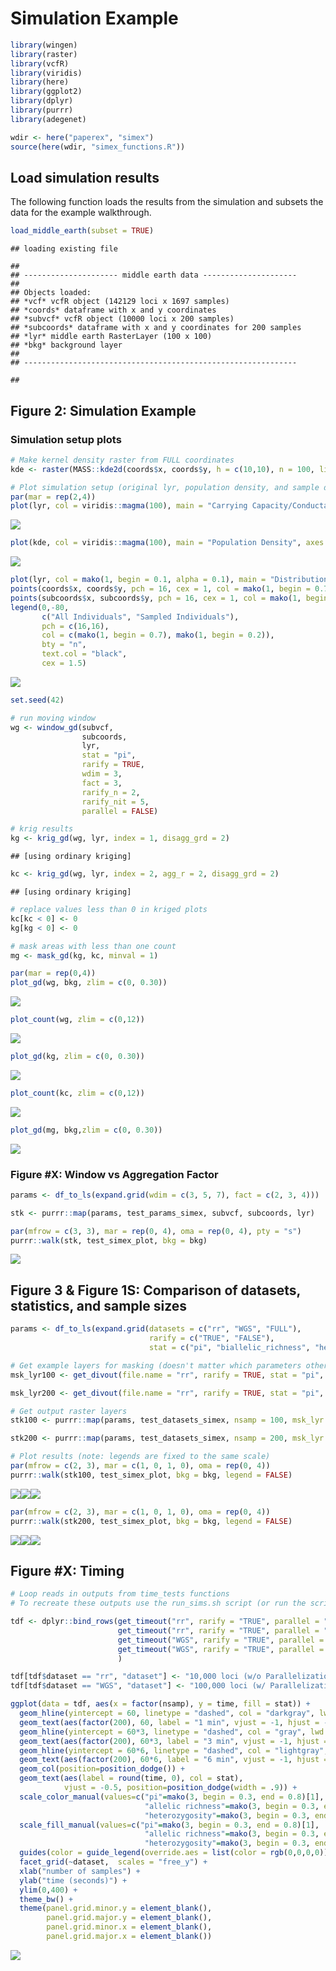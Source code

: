 Simulation Example
================

``` r
library(wingen)
library(raster)
library(vcfR)
library(viridis)
library(here)
library(ggplot2)
library(dplyr)
library(purrr)
library(adegenet)

wdir <- here("paperex", "simex")
source(here(wdir, "simex_functions.R"))
```

## Load simulation results

The following function loads the results from the simulation and subsets
the data for the example walkthrough.

``` r
load_middle_earth(subset = TRUE)
```

    ## loading existing file

    ## 
    ## --------------------- middle earth data ---------------------
    ##  
    ## Objects loaded: 
    ## *vcf* vcfR object (142129 loci x 1697 samples) 
    ## *coords* dataframe with x and y coordinates 
    ## *subvcf* vcfR object (10000 loci x 200 samples) 
    ## *subcoords* dataframe with x and y coordinates for 200 samples 
    ## *lyr* middle earth RasterLayer (100 x 100) 
    ## *bkg* background layer 
    ## 
    ## -------------------------------------------------------------

    ## 

## Figure 2: Simulation Example

### Simulation setup plots

``` r
# Make kernel density raster from FULL coordinates
kde <- raster(MASS::kde2d(coords$x, coords$y, h = c(10,10), n = 100, lims = c(0,100,-100,0)))

# Plot simulation setup (original lyr, population density, and sample distribution)
par(mar = rep(2,4))
plot(lyr, col = viridis::magma(100), main = "Carrying Capacity/Conductance", axes = FALSE, box = FALSE)
```

![](simex_notebook_files/figure-gfm/unnamed-chunk-3-1.png)<!-- -->

``` r
plot(kde, col = viridis::magma(100), main = "Population Density", axes = FALSE, box = FALSE)
```

![](simex_notebook_files/figure-gfm/unnamed-chunk-3-2.png)<!-- -->

``` r
plot(lyr, col = mako(1, begin = 0.1, alpha = 0.1), main = "Distribution of Individuals", axes = FALSE, box = FALSE, zlim = c(0.01,1), legend = FALSE)
points(coords$x, coords$y, pch = 16, cex = 1, col = mako(1, begin = 0.7, alpha = 0.4), xlab = "", ylab = "")
points(subcoords$x, subcoords$y, pch = 16, cex = 1, col = mako(1, begin = 0.2, alpha = 0.9), xlab = "", ylab = "")
legend(0,-80, 
       c("All Individuals", "Sampled Individuals"), 
       pch = c(16,16), 
       col = c(mako(1, begin = 0.7), mako(1, begin = 0.2)),
       bty = "n",
       text.col = "black",
       cex = 1.5)
```

![](simex_notebook_files/figure-gfm/unnamed-chunk-3-3.png)<!-- -->

``` r
set.seed(42)

# run moving window
wg <- window_gd(subvcf, 
                subcoords, 
                lyr, 
                stat = "pi", 
                rarify = TRUE, 
                wdim = 3, 
                fact = 3, 
                rarify_n = 2, 
                rarify_nit = 5, 
                parallel = FALSE)

# krig results
kg <- krig_gd(wg, lyr, index = 1, disagg_grd = 2)
```

    ## [using ordinary kriging]

``` r
kc <- krig_gd(wg, lyr, index = 2, agg_r = 2, disagg_grd = 2)
```

    ## [using ordinary kriging]

``` r
# replace values less than 0 in kriged plots
kc[kc < 0] <- 0
kg[kg < 0] <- 0

# mask areas with less than one count
mg <- mask_gd(kg, kc, minval = 1)

par(mar = rep(0,4))
plot_gd(wg, bkg, zlim = c(0, 0.30))
```

![](simex_notebook_files/figure-gfm/unnamed-chunk-4-1.png)<!-- -->

``` r
plot_count(wg, zlim = c(0,12))
```

![](simex_notebook_files/figure-gfm/unnamed-chunk-4-2.png)<!-- -->

``` r
plot_gd(kg, zlim = c(0, 0.30))
```

![](simex_notebook_files/figure-gfm/unnamed-chunk-4-3.png)<!-- -->

``` r
plot_count(kc, zlim = c(0,12))
```

![](simex_notebook_files/figure-gfm/unnamed-chunk-4-4.png)<!-- -->

``` r
plot_gd(mg, bkg,zlim = c(0, 0.30))
```

![](simex_notebook_files/figure-gfm/unnamed-chunk-4-5.png)<!-- -->

### Figure \#X: Window vs Aggregation Factor

``` r
params <- df_to_ls(expand.grid(wdim = c(3, 5, 7), fact = c(2, 3, 4)))

stk <- purrr::map(params, test_params_simex, subvcf, subcoords, lyr)

par(mfrow = c(3, 3), mar = rep(0, 4), oma = rep(0, 4), pty = "s")
purrr::walk(stk, test_simex_plot, bkg = bkg)
```

![](simex_notebook_files/figure-gfm/unnamed-chunk-5-1.png)<!-- -->

## Figure 3 & Figure 1S: Comparison of datasets, statistics, and sample sizes

``` r
params <- df_to_ls(expand.grid(datasets = c("rr", "WGS", "FULL"),
                               rarify = c("TRUE", "FALSE"),
                               stat = c("pi", "biallelic_richness", "heterozygosity")))

# Get example layers for masking (doesn't matter which parameters other than nsamp)
msk_lyr100 <- get_divout(file.name = "rr", rarify = TRUE, stat = "pi", nsamp = 100)

msk_lyr200 <- get_divout(file.name = "rr", rarify = TRUE, stat = "pi", nsamp = 200)

# Get output raster layers
stk100 <- purrr::map(params, test_datasets_simex, nsamp = 100, msk_lyr = msk_lyr100)

stk200 <- purrr::map(params, test_datasets_simex, nsamp = 200, msk_lyr = msk_lyr200)

# Plot results (note: legends are fixed to the same scale)
par(mfrow = c(2, 3), mar = c(1, 0, 1, 0), oma = rep(0, 4))
purrr::walk(stk100, test_simex_plot, bkg = bkg, legend = FALSE)
```

![](simex_notebook_files/figure-gfm/unnamed-chunk-6-1.png)<!-- -->![](simex_notebook_files/figure-gfm/unnamed-chunk-6-2.png)<!-- -->![](simex_notebook_files/figure-gfm/unnamed-chunk-6-3.png)<!-- -->

``` r
par(mfrow = c(2, 3), mar = c(1, 0, 1, 0), oma = rep(0, 4))
purrr::walk(stk200, test_simex_plot, bkg = bkg, legend = FALSE)
```

![](simex_notebook_files/figure-gfm/unnamed-chunk-6-4.png)<!-- -->![](simex_notebook_files/figure-gfm/unnamed-chunk-6-5.png)<!-- -->![](simex_notebook_files/figure-gfm/unnamed-chunk-6-6.png)<!-- -->

## Figure \#X: Timing

``` r
# Loop reads in outputs from time_tests functions
# To recreate these outputs use the run_sims.sh script (or run the scripts within time_tests individually)

tdf <- dplyr::bind_rows(get_timeout("rr", rarify = "TRUE", parallel = "FALSE", nsamp = 100),
                        get_timeout("rr", rarify = "TRUE", parallel = "FALSE", nsamp = 200),
                        get_timeout("WGS", rarify = "TRUE", parallel = "TRUE", nsamp = 100),
                        get_timeout("WGS", rarify = "TRUE", parallel = "TRUE", nsamp = 200)
                        )

tdf[tdf$dataset == "rr", "dataset"] <- "10,000 loci (w/o Parallelization)"
tdf[tdf$dataset == "WGS", "dataset"] <- "100,000 loci (w/ Parallelization)"

ggplot(data = tdf, aes(x = factor(nsamp), y = time, fill = stat)) +
  geom_hline(yintercept = 60, linetype = "dashed", col = "darkgray", lwd = 1) + 
  geom_text(aes(factor(200), 60, label = "1 min", vjust = -1, hjust = -0.7), col = "gray", fontface = "italic") +
  geom_hline(yintercept = 60*3, linetype = "dashed", col = "gray", lwd = 1) + 
  geom_text(aes(factor(200), 60*3, label = "3 min", vjust = -1, hjust = -0.7), col = "lightgray", fontface = "italic") +
  geom_hline(yintercept = 60*6, linetype = "dashed", col = "lightgray", lwd = 1) + 
  geom_text(aes(factor(200), 60*6, label = "6 min", vjust = -1, hjust = -0.7), col = "lightgray", fontface = "italic") +
  geom_col(position=position_dodge()) +
  geom_text(aes(label = round(time, 0), col = stat), 
            vjust = -0.5, position=position_dodge(width = .9)) + 
  scale_color_manual(values=c("pi"=mako(3, begin = 0.3, end = 0.8)[1], 
                              "allelic richness"=mako(3, begin = 0.3, end = 0.8)[2],
                              "heterozygosity"=mako(3, begin = 0.3, end = 0.8)[3])) +
  scale_fill_manual(values=c("pi"=mako(3, begin = 0.3, end = 0.8)[1], 
                              "allelic richness"=mako(3, begin = 0.3, end = 0.8)[2],
                              "heterozygosity"=mako(3, begin = 0.3, end = 0.8)[3])) +
  guides(color = guide_legend(override.aes = list(color = rgb(0,0,0,0)))) +
  facet_grid(~dataset,  scales = "free_y") +
  xlab("number of samples") +
  ylab("time (seconds)") +
  ylim(0,400) +
  theme_bw() +
  theme(panel.grid.minor.y = element_blank(), 
        panel.grid.major.y = element_blank(),
        panel.grid.minor.x = element_blank(), 
        panel.grid.major.x = element_blank())
```

![](simex_notebook_files/figure-gfm/unnamed-chunk-7-1.png)<!-- -->

